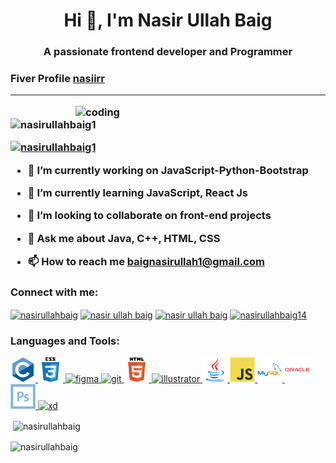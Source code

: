 <h1 align="center">Hi 👋, I'm Nasir Ullah Baig</h1>
<h3 align="center">A passionate frontend developer and Programmer</h3>
<h3 align="left">Fiver Profile <a href="https://www.fiverr.com/nasiirr?up_rollout=true" target="blank">nasiirr</a>
<hr>
<img align="right" alt="coding" width="400" src="https://cdn.dribbble.com/users/1162077/screenshots/3848914/programmer.gif">

<p align="left"> <img src="https://komarev.com/ghpvc/?username=nasirullahbaig1&label=Profile%20views&color=0e75b6&style=flat" alt="nasirullahbaig1" /> </p>

<p align="left"> <a href="https://twitter.com/nasirullahbaig1" target="blank"><img src="https://img.shields.io/twitter/follow/nasirullahbaig1?logo=twitter&style=for-the-badge" alt="nasirullahbaig1" /></a> </p>

- 🔭 I’m currently working on **JavaScript-Python-Bootstrap**

- 🌱 I’m currently learning **JavaScript, React Js**

- 👯 I’m looking to collaborate on **front-end projects**

- 💬 Ask me about **Java, C++, HTML, CSS**

- 📫 How to reach me **baignasirullah1@gmail.com**


<h3 align="left">Connect with me:</h3>
<p align="left">
<a href="https://twitter.com/nasirullahbaig1" target="blank" ><img align="center" src="https://raw.githubusercontent.com/rahuldkjain/github-profile-readme-generator/master/src/images/icons/Social/twitter.svg" alt="nasirullahbaig" height="30" width="40" /></a>
<a href="https://www.linkedin.com/in/nasir-ullah-baig-32a34b1b7/" target="blank"><img align="center" src="https://raw.githubusercontent.com/rahuldkjain/github-profile-readme-generator/master/src/images/icons/Social/linked-in-alt.svg" alt="nasir ullah baig" height="30" width="40" /></a>
<a href="https://www.facebook.com/profile.php?id=100005022286537" target="blank"><img align="center" src="https://raw.githubusercontent.com/rahuldkjain/github-profile-readme-generator/master/src/images/icons/Social/facebook.svg" alt="nasir ullah baig" height="30" width="40" /></a>
<a href="https://www.instagram.com/nasirullah.baig/?hl=en" target="blank"><img align="center" src="https://raw.githubusercontent.com/rahuldkjain/github-profile-readme-generator/master/src/images/icons/Social/instagram.svg" alt="nasirullahbaig14" height="30" width="40" /></a>
</p>

<h3 align="left">Languages and Tools:</h3>
<p align="left"> <a href="https://www.cprogramming.com/" target="_blank" rel="noreferrer"> <img src="https://raw.githubusercontent.com/devicons/devicon/master/icons/c/c-original.svg" alt="c" width="40" height="40"/> </a> <a href="https://www.w3schools.com/css/" target="_blank" rel="noreferrer"> <img src="https://raw.githubusercontent.com/devicons/devicon/master/icons/css3/css3-original-wordmark.svg" alt="css3" width="40" height="40"/> </a> <a href="https://www.figma.com/" target="_blank" rel="noreferrer"> <img src="https://www.vectorlogo.zone/logos/figma/figma-icon.svg" alt="figma" width="40" height="40"/> </a> <a href="https://git-scm.com/" target="_blank" rel="noreferrer"> <img src="https://www.vectorlogo.zone/logos/git-scm/git-scm-icon.svg" alt="git" width="40" height="40"/> </a> <a href="https://www.w3.org/html/" target="_blank" rel="noreferrer"> <img src="https://raw.githubusercontent.com/devicons/devicon/master/icons/html5/html5-original-wordmark.svg" alt="html5" width="40" height="40"/> </a> <a href="https://www.adobe.com/in/products/illustrator.html" target="_blank" rel="noreferrer"> <img src="https://www.vectorlogo.zone/logos/adobe_illustrator/adobe_illustrator-icon.svg" alt="illustrator" width="40" height="40"/> </a> <a href="https://www.java.com" target="_blank" rel="noreferrer"> <img src="https://raw.githubusercontent.com/devicons/devicon/master/icons/java/java-original.svg" alt="java" width="40" height="40"/> </a> <a href="https://developer.mozilla.org/en-US/docs/Web/JavaScript" target="_blank" rel="noreferrer"> <img src="https://raw.githubusercontent.com/devicons/devicon/master/icons/javascript/javascript-original.svg" alt="javascript" width="40" height="40"/> </a> <a href="https://www.mysql.com/" target="_blank" rel="noreferrer"> <img src="https://raw.githubusercontent.com/devicons/devicon/master/icons/mysql/mysql-original-wordmark.svg" alt="mysql" width="40" height="40"/> </a> <a href="https://www.oracle.com/" target="_blank" rel="noreferrer"> <img src="https://raw.githubusercontent.com/devicons/devicon/master/icons/oracle/oracle-original.svg" alt="oracle" width="40" height="40"/> </a> <a href="https://www.photoshop.com/en" target="_blank" rel="noreferrer"> <img src="https://raw.githubusercontent.com/devicons/devicon/master/icons/photoshop/photoshop-line.svg" alt="photoshop" width="40" height="40"/> </a> <a href="https://www.adobe.com/products/xd.html" target="_blank" rel="noreferrer"> <img src="https://cdn.worldvectorlogo.com/logos/adobe-xd.svg" alt="xd" width="40" height="40"/> </a> </p>

<p>&nbsp;<img align="center" src="https://github-readme-stats.vercel.app/api?username=nasirullahbaig1&show_icons=true&locale=en" alt="nasirullahbaig" /></p>

<p><img align="center" src="https://github-readme-streak-stats.herokuapp.com/?user=nasirullahbaig1&" alt="nasirullahbaig" /></p>
  

